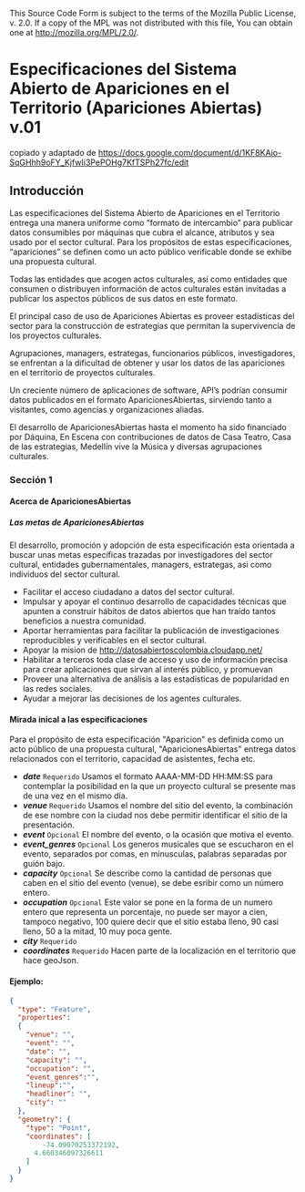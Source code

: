 This Source Code Form is subject to the terms of the Mozilla Public
License, v. 2.0. If a copy of the MPL was not distributed with this
file, You can obtain one at http://mozilla.org/MPL/2.0/.


# Especificaciones del Sistema Abierto de Apariciones en el Territorio (Apariciones Abiertas) v.01
copiado y adaptado de https://docs.google.com/document/d/1KF8KAio-SqGHhh9oFY_KjfwIi3PePOHg7KfTSPh27fc/edit

## Introducción
Las especificaciones del Sistema Abierto de Apariciones en el Territorio entrega una manera uniforme como “formato de intercambio” para publicar datos consumibles por máquinas que cubra el alcance, atributos y sea usado por el sector cultural.
Para los propósitos de estas especificaciones, “apariciones” se definen como un acto público verificable donde se exhibe una propuesta cultural.

Todas las entidades que acogen actos culturales, así como entidades que consumen o distribuyen información de actos culturales están invitadas a publicar los aspectos públicos de sus datos en este formato.

El principal caso de uso de Apariciones Abiertas es proveer estadísticas del sector para la construcción de estrategias que permitan la supervivencia de los proyectos culturales.

Agrupaciones, managers, estrategas, funcionarios públicos, investigadores, se enfrentan a la dificultad de obtener y usar los datos de las apariciones en el territorio de proyectos culturales.

Un creciente número de aplicaciones de software, API’s podrían consumir datos publicados en el formato AparicionesAbiertas, sirviendo tanto a visitantes, como agencias y organizaciones aliadas.

El desarrollo de AparicionesAbiertas hasta el momento ha sido financiado por Dáquina, En Escena con contribuciones de datos de Casa Teatro, Casa de las estrategias, Medellín vive la Música y diversas agrupaciones culturales.

### Sección 1
#### Acerca de AparicionesAbiertas

##### Las metas de AparicionesAbiertas
El desarrollo, promoción y adopción de esta especificación esta orientada a buscar unas metas específicas trazadas por investigadores del sector cultural, entidades gubernamentales, managers, estrategas, asi como individuos del sector cultural.
* Facilitar el acceso ciudadano a datos del sector cultural.
* Impulsar y apoyar el continuo desarrollo de capacidades técnicas que apunten a construir hábitos de datos abiertos que han traído tantos beneficios a nuestra comunidad.
* Aportar herramientas para facilitar la publicación de investigaciones reproducibles y verificables en el sector cultural.
* Apoyar la mision de http://datosabiertoscolombia.cloudapp.net/
* Habilitar a terceros toda clase de acceso y uso de información precisa para crear aplicaciones que sirvan al interés público, y promuevan
* Proveer una alternativa de análisis a las estadísticas de popularidad en las redes sociales.
* Ayudar a mejorar las decisiones de los agentes culturales.

#### Mirada inical a las especificaciones

Para el propósito de esta especificación "Aparicion" es definida como un acto público de una propuesta cultural, "AparicionesAbiertas" entrega datos relacionados con el territorio, capacidad de asistentes, fecha etc.

* ***date*** ```Requerido``` Usamos el formato AAAA-MM-DD HH:MM:SS para contemplar la posibilidad en la que un proyecto cultural se presente mas de una vez en el mismo día.
* ***venue*** ```Requerido``` Usamos el nombre del sitio del evento, la combinación de ese nombre con la ciudad nos debe permitir identificar el sitio de la presentación.
* ***event*** ```Opcional``` El nombre del evento, o la ocasión que motiva el evento.
* ***event_genres*** ```Opcional``` Los generos musicales que se escucharon en el evento, separados por comas, en minusculas, palabras separadas por guión bajo.
* ***capacity*** ```Opcional``` Se describe como la cantidad de personas que caben en el sitio del evento (venue), se debe esribir como un número entero.
* ***occupation*** ```Opcional``` Este valor se pone en la forma de un numero entero que representa un porcentaje, no puede ser mayor a cien, tampoco negativo, 100 quiere decir que el sitio estaba lleno, 90 casi lleno, 50 a la mitad, 10 muy poca gente.
* ***city*** ```Requerido```
* ***coordinates*** ```Requerido``` Hacen parte de la localización en el territorio que hace geoJson.

#### Ejemplo:

```json
{
  "type": "Feature",
  "properties":
  {
    "venue": "",
    "event": "",
    "date": "",
    "capacity": "",
    "occupation": "",
    "event_genres":"",
    "lineup":"",
    "headliner": "",
    "city": ""
  },
  "geometry": {
    "type": "Point",
    "coordinates": [
        -74.09070253372192,
      4.660346097326611
    ]
  }
}

  ```
